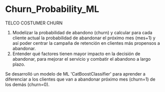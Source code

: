 # Churn_Probability_ML
TELCO COSTUMER CHURN
1) Modelizar la probabilidad de abandono (churn) y calcular para cada cliente actual la probabilidad de abandonar el próximo mes (mes+1) y así poder centrar la campaña de retención en clientes más propensos a abandonar.
2) Entender qué factores tienen mayor impacto en la decisión de abandonar, para mejorar el servicio y combatir el abandono a largo plazo.

Se desarrolló un modelo de ML 'CatBoostClassifier' para aprender a diferenciar a los clientes que van a abandonar próximo mes (churn=1) de los demás (churn=0).
